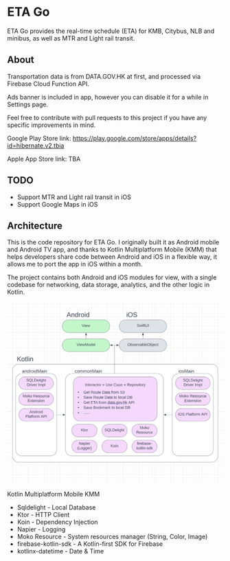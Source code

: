 # ETA Go

ETA Go provides the real-time schedule (ETA) for KMB, Citybus, NLB and minibus, as well as MTR
and Light rail transit.

## About

Transportation data is from DATA.GOV.HK at first, and processed via Firebase Cloud Function API.

Ads banner is included in app, however you can disable it for a while in Settings page.

Feel free to contribute with pull requests to this project if you have any specific improvements in
mind.

Google Play Store link: https://play.google.com/store/apps/details?id=hibernate.v2.tbia

Apple App Store link: TBA

## TODO

- Support MTR and Light rail transit in iOS
- Support Google Maps in iOS

## Architecture

This is the code repository for ETA Go. I originally built it as Android mobile and Android TV app,
and thanks to Kotlin Multiplatform Mobile (KMM) that helps developers share code between Android and
iOS in a flexible way, it allows me to port the app in iOS within a month.

The project contains both Android and iOS modules for view, with a single
codebase for networking, data storage, analytics, and the other logic in Kotlin.

![KMM Architecture](assets/Architecture-kmm.png)

Kotlin Multiplatform Mobile KMM

- Sqldelight - Local Database
- Ktor - HTTP Client
- Koin - Dependency Injection
- Napier - Logging
- Moko Resource - System resources manager (String, Color, Image)
- firebase-kotlin-sdk - A Kotlin-first SDK for Firebase
- kotlinx-datetime - Date & Time